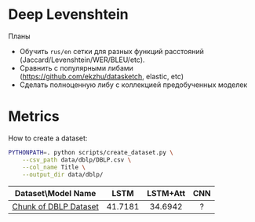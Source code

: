 # Deep Levenshtein

Планы

* Обучить `rus/en` сетки для разных функций расстояний (Jaccard/Levenshtein/WER/BLEU/etc).
* Сравнить с популярными либами (https://github.com/ekzhu/datasketch, elastic, etc)
* Сделать полноценную либу с коллекцией предобученных моделек


# Metrics

How to create a dataset:
```bash
PYTHONPATH=. python scripts/create_dataset.py \
    --csv_path data/dblp/DBLP.csv \
    --col_name Title \
    --output_dir data/dblp/
```


| Dataset\Model Name 	|   LSTM  	| LSTM+Att 	| CNN 	|
|--------------------	|:-------:	|:--------:	|:---:	|
| [Chunk of DBLP Dataset](https://www.kaggle.com/jakboss/chunk-of-dblp-dataset)| 41.7181 	|  34.6942 	|  ?  	|